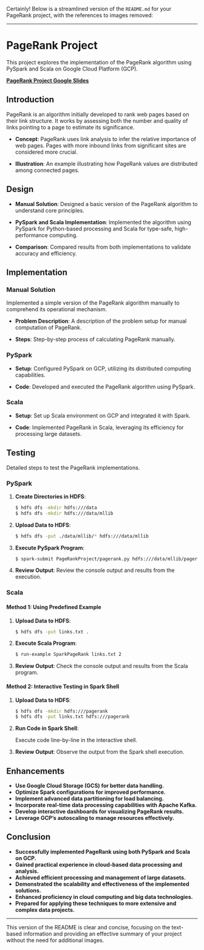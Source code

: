Certainly! Below is a streamlined version of the `README.md` for your PageRank project, with the references to images removed:

---

# PageRank Project

This project explores the implementation of the PageRank algorithm using PySpark and Scala on Google Cloud Platform (GCP).

**[PageRank Project Google Slides](https://docs.google.com/presentation/d/1lVJnKeSYl98x4ETqf3FyxHxGSTM7PTMVbqBESrdnaDg/edit?usp=sharing)**

## Introduction

PageRank is an algorithm initially developed to rank web pages based on their link structure. It works by assessing both the number and quality of links pointing to a page to estimate its significance.

- **Concept**:
  PageRank uses link analysis to infer the relative importance of web pages. Pages with more inbound links from significant sites are considered more crucial.

- **Illustration**:
  An example illustrating how PageRank values are distributed among connected pages.

## Design

- **Manual Solution**:
  Designed a basic version of the PageRank algorithm to understand core principles.

- **PySpark and Scala Implementation**:
  Implemented the algorithm using PySpark for Python-based processing and Scala for type-safe, high-performance computing.

- **Comparison**:
  Compared results from both implementations to validate accuracy and efficiency.

## Implementation

### Manual Solution

Implemented a simple version of the PageRank algorithm manually to comprehend its operational mechanism.

- **Problem Description**:
  A description of the problem setup for manual computation of PageRank.

- **Steps**:
  Step-by-step process of calculating PageRank manually.

### PySpark

- **Setup**:
  Configured PySpark on GCP, utilizing its distributed computing capabilities.

- **Code**:
  Developed and executed the PageRank algorithm using PySpark.

### Scala

- **Setup**:
  Set up Scala environment on GCP and integrated it with Spark.

- **Code**:
  Implemented PageRank in Scala, leveraging its efficiency for processing large datasets.

## Testing

Detailed steps to test the PageRank implementations.

### PySpark

1. **Create Directories in HDFS**:

    ```bash
    $ hdfs dfs -mkdir hdfs:///data
    $ hdfs dfs -mkdir hdfs:///data/mllib
    ```

2. **Upload Data to HDFS**:

    ```bash
    $ hdfs dfs -put ./data/mllib/* hdfs:///data/mllib
    ```

3. **Execute PySpark Program**:

    ```bash
    $ spark-submit PageRankProject/pagerank.py hdfs:///data/mllib/pagerank_data.txt 2
    ```

4. **Review Output**:
    Review the console output and results from the execution.

### Scala

#### Method 1: Using Predefined Example

1. **Upload Data to HDFS**:

    ```bash
    $ hdfs dfs -put links.txt .
    ```

2. **Execute Scala Program**:

    ```bash
    $ run-example SparkPageRank links.txt 2
    ```

3. **Review Output**:
    Check the console output and results from the Scala program.

#### Method 2: Interactive Testing in Spark Shell

1. **Upload Data to HDFS**:

    ```bash
    $ hdfs dfs -mkdir hdfs:///pagerank
    $ hdfs dfs -put links.txt hdfs:///pagerank
    ```

2. **Run Code in Spark Shell**:

    Execute code line-by-line in the interactive shell.

3. **Review Output**:
    Observe the output from the Spark shell execution.

## Enhancements

- **Use Google Cloud Storage (GCS) for better data handling.**
- **Optimize Spark configurations for improved performance.**
- **Implement advanced data partitioning for load balancing.**
- **Incorporate real-time data processing capabilities with Apache Kafka.**
- **Develop interactive dashboards for visualizing PageRank results.**
- **Leverage GCP’s autoscaling to manage resources effectively.**

## Conclusion

- **Successfully implemented PageRank using both PySpark and Scala on GCP.**
- **Gained practical experience in cloud-based data processing and analysis.**
- **Achieved efficient processing and management of large datasets.**
- **Demonstrated the scalability and effectiveness of the implemented solutions.**
- **Enhanced proficiency in cloud computing and big data technologies.**
- **Prepared for applying these techniques to more extensive and complex data projects.**

---

This version of the README is clear and concise, focusing on the text-based information and providing an effective summary of your project without the need for additional images.
